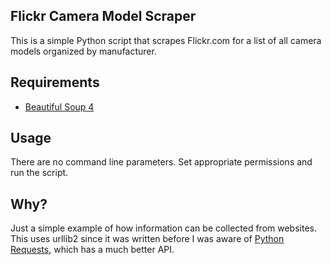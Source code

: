 ## Flickr Camera Model Scraper
This is a simple Python script that scrapes Flickr.com for a list of all camera models organized by manufacturer.

## Requirements
- [Beautiful Soup 4](http://www.crummy.com/software/BeautifulSoup/)

## Usage
There are no command line parameters. Set appropriate permissions and run the script.

## Why?
Just a simple example of how information can be collected from websites. This uses urllib2 since it was written before I was aware of [Python Requests](http://docs.python-requests.org/en/latest/index.html), which has a much better API.
